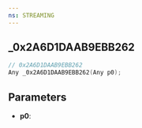 ```yaml
---
ns: STREAMING
---
```

## _0x2A6D1DAAB9EBB262

```c
// 0x2A6D1DAAB9EBB262
Any _0x2A6D1DAAB9EBB262(Any p0);
```

## Parameters
* **p0**:
